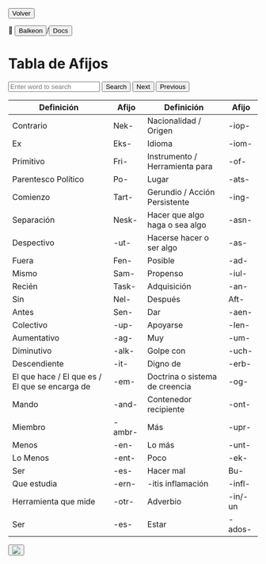 
<button class="button-82-pushable" role="button" onclick="history.back()">
  <span class="button-82-shadow"></span>
  <span class="button-82-edge"></span>
  <span class="button-82-front text">
  Volver
 </span> </button>

📂 <button class="button-16" role="button" onclick="location.href='../../index'">Balkeon</button>/<button class="button-16" role="button" onclick="location.href='../index'">Docs</button>

# Tabla de Afijos
<input type="text" id="search-input" placeholder="Enter word to search"> <button id="search-button" onclick="searchAndHighlightTable()">Search</button> <button id="next-button" onclick="nextMatch()">Next</button> <button id="previous-button" onclick="previousMatch()">Previous</button>

<table id="content-table" style="width:100%">
    <thead>
        <tr>
            <th>Definición</th>
            <th>Afijo</th>
            <th>Definición</th>
            <th>Afijo</th>
        </tr>
    </thead>
    <tbody>
        <tr>
            <td>Contrario</td>
            <td>Nek-</td>
            <td>Nacionalidad / Origen</td>
            <td>-iop-</td>
        </tr>
        <tr>
            <td>Ex</td>
            <td>Eks-</td>
            <td>Idioma</td>
            <td>-iom-</td>
        </tr>
        <tr>
            <td>Primitivo</td>
            <td>Fri-</td>
            <td>Instrumento / Herramienta para</td>
            <td>-of-</td>
        </tr>
        <tr>
            <td>Parentesco Político</td>
            <td>Po-</td>
            <td>Lugar</td>
            <td>-ats-</td>
        </tr>
        <tr>
            <td>Comienzo</td>
            <td>Tart-</td>
            <td>Gerundio / Acción Persistente</td>
            <td>-ing-</td>
        </tr>
        <tr>
            <td>Separación</td>
            <td>Nesk-</td>
            <td>Hacer que algo haga o sea algo</td>
            <td>-asn-</td>
        </tr>
        <tr>
            <td>Despectivo</td>
            <td>-ut-</td>
            <td>Hacerse hacer o ser algo</td>
            <td>-as-</td>
        </tr>
        <tr>
            <td>Fuera</td>
            <td>Fen-</td>
            <td>Posible</td>
            <td>-ad-</td>
        </tr>
        <tr>
            <td>Mismo</td>
            <td>Sam-</td>
            <td>Propenso</td>
            <td>-iul-</td>
        </tr>
        <tr>
            <td>Recién</td>
            <td>Task-</td>
            <td>Adquisición</td>
            <td>-an-</td>
        </tr>
        <tr>
            <td>Sin</td>
            <td>Nel-</td>
            <td>Después</td>
            <td>Aft-</td>
        </tr>
        <tr>
            <td>Antes</td>
            <td>Sen-</td>
            <td>Dar</td>
            <td>-aen-</td>
        </tr>
        <tr>
            <td>Colectivo</td>
            <td>-up-</td>
            <td>Apoyarse</td>
            <td>-len-</td>
        </tr>
        <tr>
            <td>Aumentativo</td>
            <td>-ag-</td>
            <td>Muy</td>
            <td>-um-</td>
        </tr>
        <tr>
            <td>Diminutivo</td>
            <td>-alk-</td>
            <td>Golpe con</td>
            <td>-uch-</td>
        </tr>
        <tr>
            <td>Descendiente</td>
            <td>-it-</td>
            <td>Digno de</td>
            <td>-erb-</td>
        </tr>
        <tr>
            <td>El que hace / El que es / El que se encarga de</td>
            <td>-em-</td>
            <td>Doctrina o sistema de creencia</td>
            <td>-og-</td>
        </tr>
        <tr>
            <td>Mando</td>
            <td>-and-</td>
            <td>Contenedor recipiente</td>
            <td>-ont-</td>
        </tr>
        <tr>
            <td>Miembro</td>
            <td>-ambr-</td>
            <td>Más</td>
            <td>-upr-</td>
        </tr>
        <tr>
            <td>Menos</td>
            <td>-en-</td>
            <td>Lo más</td>
            <td>-unt-</td>
        </tr>
        <tr>
            <td>Lo Menos</td>
            <td>-ent-</td>
            <td>Poco</td>
            <td>-ek-</td>
        </tr>
        <tr>
            <td>Ser</td>
            <td>-es-</td>
            <td>Hacer mal</td>
            <td>Bu-</td>
        </tr>
        <tr>
            <td>Que estudia</td>
            <td>-ern-</td>
            <td>-itis inflamación</td>
            <td>-infl-</td>
        </tr>
        <tr>
            <td>Herramienta que mide</td>
            <td>-otr-</td>
            <td>Adverbio</td>
            <td>-in/-un</td>
        </tr>
        <tr>
            <td>Ser</td>
            <td>-es-</td>
            <td>Estar</td>
            <td>-ados-</td>
        </tr>
    </tbody>
</table>

<button class="button-17" role="button" onclick="langRedirect('es')"><img src="https://img.icons8.com/?size=35&id=95094&format=png&color=000000"/></button> 
